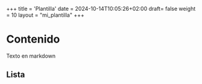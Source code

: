 +++
title = 'Plantilla'
date = 2024-10-14T10:05:26+02:00
draft= false
weight = 10
layout = "mi_plantilla"
+++

# Contenido
Texto en markdown

## Lista
